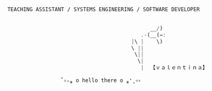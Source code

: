 <div align="center">

```ocaml
TEACHING ASSISTANT / SYSTEMS ENGINEERING / SOFTWARE DEVELOPER
```

</div>     
     
```haskell

                                                  __/)
                                               .-(__(=:
                                            |\ |    \)
                                            \ ||
                                             \||
                                              \|
                                               |  【ｖａｌｅｎｔｉｎａ】
```
<div align="center">

```rb
˚✧₊⁎ o hello there o ⁎⁺˳✧༚  
```

</div>
